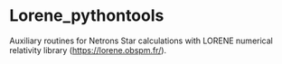 # Lorene_pythontools

Auxiliary routines for Netrons Star calculations with LORENE numerical relativity library (https://lorene.obspm.fr/).
